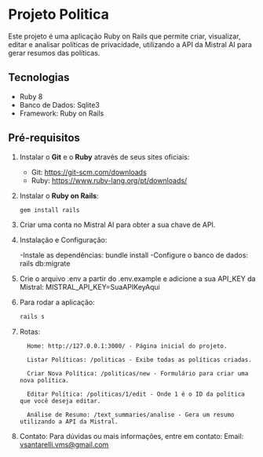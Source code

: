 # Projeto Politica

Este projeto é uma aplicação Ruby on Rails que permite criar, visualizar, editar e analisar políticas de privacidade, utilizando a API da Mistral AI para gerar resumos das políticas.

## Tecnologias

- Ruby 8
- Banco de Dados: Sqlite3
- Framework: Ruby on Rails

## Pré-requisitos

1. Instalar o **Git** e o **Ruby** através de seus sites oficiais:
   - Git: https://git-scm.com/downloads
   - Ruby: https://www.ruby-lang.org/pt/downloads/
   
2. Instalar o **Ruby on Rails**:
   ```bash
   gem install rails

3. Criar uma conta no Mistral AI para obter a sua chave de API.

4. Instalação e Configuração:

   -Instale as dependências: bundle install
   -Configure o banco de dados: rails db:migrate

5. Crie o arquivo .env a partir do .env.example e adicione a sua API_KEY da Mistral: MISTRAL_API_KEY=SuaAPIKeyAqui

6. Para rodar a aplicação:
   ```bash
   rails s

7. Rotas:

         Home: http://127.0.0.1:3000/ - Página inicial do projeto.
   
         Listar Políticas: /politicas - Exibe todas as políticas criadas.

         Criar Nova Política: /politicas/new - Formulário para criar uma nova política.
   
         Editar Política: /politicas/1/edit - Onde 1 é o ID da política que você deseja editar.
   
         Análise de Resumo: /text_summaries/analise - Gera um resumo utilizando a API da Mistral.
   
        

9. Contato:
   Para dúvidas ou mais informações, entre em contato:
     Email: vsantarelli.vms@gmail.com




